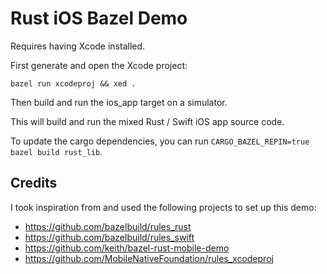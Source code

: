# Rust iOS Bazel Demo

Requires having Xcode installed.

First generate and open the Xcode project:

```console
bazel run xcodeproj && xed .
```

Then build and run the ios_app target on a simulator.

This will build and run the mixed Rust / Swift iOS app source code.

To update the cargo dependencies, you can run
`CARGO_BAZEL_REPIN=true bazel build rust_lib`.

## Credits

I took inspiration from and used the following projects to set up this demo:

* https://github.com/bazelbuild/rules_rust
* https://github.com/bazelbuild/rules_swift
* https://github.com/keith/bazel-rust-mobile-demo
* https://github.com/MobileNativeFoundation/rules_xcodeproj
